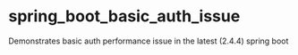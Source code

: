 # spring_boot_basic_auth_issue
Demonstrates basic auth performance issue in the latest (2.4.4) spring boot
